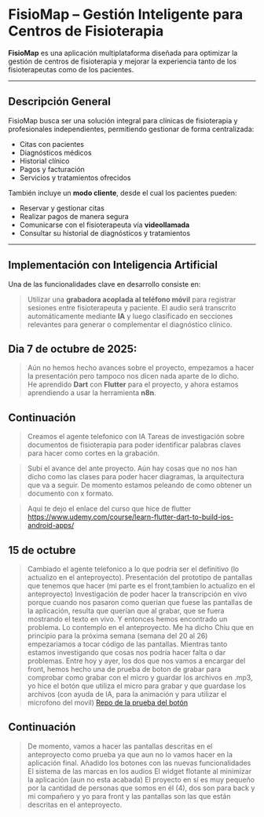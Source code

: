 # FisioMap – Gestión Inteligente para Centros de Fisioterapia

**FisioMap** es una aplicación multiplataforma diseñada para optimizar la gestión de centros de fisioterapia y mejorar la experiencia tanto de los fisioterapeutas como de los pacientes.

---

## Descripción General

FisioMap busca ser una solución integral para clínicas de fisioterapia y profesionales independientes, permitiendo gestionar de forma centralizada:

- Citas con pacientes
- Diagnósticos médicos
- Historial clínico
- Pagos y facturación
- Servicios y tratamientos ofrecidos

También incluye un **modo cliente**, desde el cual los pacientes pueden:

- Reservar y gestionar citas
- Realizar pagos de manera segura
- Comunicarse con el fisioterapeuta vía **videollamada**
- Consultar su historial de diagnósticos y tratamientos

---

## Implementación con Inteligencia Artificial

Una de las funcionalidades clave en desarrollo consiste en:

> Utilizar una **grabadora acoplada al teléfono móvil** para registrar sesiones entre fisioterapeuta y paciente. El audio será transcrito automáticamente mediante **IA** y luego clasificado en secciones relevantes para generar o complementar el diagnóstico clínico.


## Dia 7 de octubre de 2025:

> Aún no hemos hecho avances sobre el proyecto, empezamos a hacer la presentación pero tampoco nos dicen nada aparte de lo dicho.  
He aprendido **Dart** con **Flutter** para el proyecto, y ahora estamos aprendiendo a usar la herramienta **n8n**.

## Continuación
> Creamos el agente telefonico con IA 
> Tareas de investigación sobre documentos de fisioterapia para poder identificar palabras claves para hacer como cortes en la grabación.

> Subí el avance del ante proyecto. Aún hay cosas que no nos han dicho como las clases para poder hacer diagramas, la arquitectura que va a seguir. De momento estamos peleando de como obtener un documento con x formato. 

> Aqui te dejo el enlace del curso que hice de flutter 
> https://www.udemy.com/course/learn-flutter-dart-to-build-ios-android-apps/

## 15 de octubre
> Cambiado el agente telefonico a lo que podria ser el definitivo (lo actualizo en el anteproyecto).
> Presentación del prototipo de pantallas que tenemos que hacer (mi parte es el front,tambien lo actualizo en el anteproyecto)
> Investigación de poder hacer la transcripción en vivo porque cuando nos pasaron como querian que fuese las pantallas de la aplicación, resulta que querían que al grabar, que se fuera mostrando el texto en vivo. Y entonces hemos encontrado un problema. Lo contemplo en el anteproyecto. Me ha dicho Chiu que en principio para la próxima semana (semana del 20 al 26) empezariamos a tocar código de las pantallas. Mientras tanto estamos investigando que cosas nos podría hacer falta o dar problemas.
> Entre hoy y ayer, los dos que nos vamos a encargar del front, hemos hecho una de prueba de boton de grabar para comprobar como grabar con el micro y guardar los archivos en .mp3, yo hice el botón que utiliza el micro para grabar y que guardase los archivos (con ayuda de IA, para la animación y para utilizar el microfono del movil)
[Repo de la prueba del botón](https://github.com/a-fernandez21/prueba_boton_grabar)

## Continuación 

> De momento, vamos a hacer las pantallas descritas en el anteproyecto como prueba ya que aun no lo vamos hacer en la aplicación final.
> Añadido los botones con las nuevas funcionalidades
> El sistema de las marcas en los audios
> El widget flotante al minimizar la aplicación (aun no esta acabada)
> El proyecto en sí es muy pequeño por la cantidad de personas que somos en él (4), dos son para back y mi compañero y yo para front y las pantallas son las que están descritas en el anteproyecto. 

